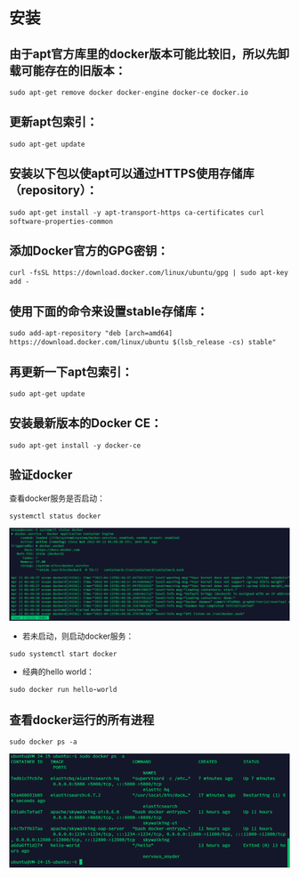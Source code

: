 # 安装

## 由于apt官方库里的docker版本可能比较旧，所以先卸载可能存在的旧版本：

```shell
sudo apt-get remove docker docker-engine docker-ce docker.io
```

## 更新apt包索引：

```shell
sudo apt-get update
```

## 安装以下包以使apt可以通过HTTPS使用存储库（repository）：

```shell
sudo apt-get install -y apt-transport-https ca-certificates curl software-properties-common
```

## 添加Docker官方的GPG密钥：

```shell
curl -fsSL https://download.docker.com/linux/ubuntu/gpg | sudo apt-key add -
```

## 使用下面的命令来设置stable存储库：

```shell
sudo add-apt-repository "deb [arch=amd64] https://download.docker.com/linux/ubuntu $(lsb_release -cs) stable"
```

## 再更新一下apt包索引：

```shell
sudo apt-get update
```

## 安装最新版本的Docker CE：

```shell
sudo apt-get install -y docker-ce 
```

## 验证docker

查看docker服务是否启动：

```shell
systemctl status docker
```

![image-20220413135047750](.\image\image-20220413135047750.png)

- 若未启动，则启动docker服务：

```ruby
sudo systemctl start docker
```

- 经典的hello world：

```ruby
sudo docker run hello-world
```

## 查看docker运行的所有进程

```shell
sudo docker ps -a
```

![image-docer2](.\image\image-docer2.png)